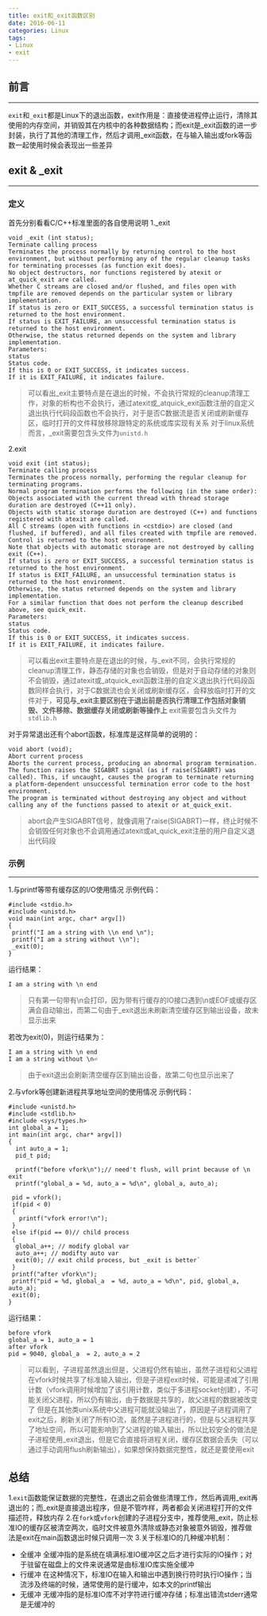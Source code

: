 ```yaml
---
title: exit和_exit函数区别
date: 2016-06-11
categories: Linux
tags:
- Linux
- exit
---
```


## 前言
---
`exit`和`_exit`都是Linux下的退出函数，exit作用是：直接使进程停止运行，清除其使用的内存空间，并销毁其在内核中的各种数据结构；而exit是_exit函数的进一步封装，执行了其他的清理工作，然后才调用_exit函数，在与输入输出或fork等函数一起使用时候会表现出一些差异

<!--more-->

## exit & _exit
---

### 定义
首先分别看看C/C++标准里面的各自使用说明
1._exit

    void _exit (int status);
    Terminate calling process
    Terminates the process normally by returning control to the host environment, but without performing any of the regular cleanup tasks for terminating processes (as function exit does).
    No object destructors, nor functions registered by atexit or at_quick_exit are called.
    Whether C streams are closed and/or flushed, and files open with tmpfile are removed depends on the particular system or library implementation.
    If status is zero or EXIT_SUCCESS, a successful termination status is returned to the host environment.
    If status is EXIT_FAILURE, an unsuccessful termination status is returned to the host environment.
    Otherwise, the status returned depends on the system and library implementation.
    Parameters:
    status
    Status code.
    If this is 0 or EXIT_SUCCESS, it indicates success.
    If it is EXIT_FAILURE, it indicates failure.

>可以看出_exit主要特点是在退出的时候，不会执行常规的cleanup清理工作，对象的析构也不会执行，通过atexit或_atquick_exit函数注册的自定义退出执行代码段函数也不会执行，对于是否C数据流是否关闭或刷新缓存区，临时打开的文件释放移除跟特定的系统或库实现有关系
对于linux系统而言，_exit需要包含头文件为`unistd.h`

2.exit

    void exit (int status);
    Terminate calling process
    Terminates the process normally, performing the regular cleanup for terminating programs.
    Normal program termination performs the following (in the same order):
    Objects associated with the current thread with thread storage duration are destroyed (C++11 only).
    Objects with static storage duration are destroyed (C++) and functions registered with atexit are called.
    All C streams (open with functions in <cstdio>) are closed (and flushed, if buffered), and all files created with tmpfile are removed.
    Control is returned to the host environment.
    Note that objects with automatic storage are not destroyed by calling exit (C++).
    If status is zero or EXIT_SUCCESS, a successful termination status is returned to the host environment.
    If status is EXIT_FAILURE, an unsuccessful termination status is returned to the host environment.
    Otherwise, the status returned depends on the system and library implementation.
    For a similar function that does not perform the cleanup described above, see quick_exit.
    Parameters:
    status
    Status code.
    If this is 0 or EXIT_SUCCESS, it indicates success.
    If it is EXIT_FAILURE, it indicates failure.

>可以看出exit主要特点是在退出的时候，与_exit不同，会执行常规的cleanup清理工作，静态存储的对象也会销毁，但是对于自动存储的对象则不会销毁，通过atexit或_atquick_exit函数注册的自定义退出执行代码段函数同样会执行，对于C数据流也会关闭或刷新缓存区，会释放临时打开的文件对于，**可见与_exit主要区别在于退出前是否执行清理工作包括对象销毁、文件移除、数据缓存关闭或刷新等操作上**
exit需要包含头文件为`stdlib.h`

对于异常退出还有个abort函数，标准库是这样简单的说明的：

    void abort (void);
    Abort current process
    Aborts the current process, producing an abnormal program termination.
    The function raises the SIGABRT signal (as if raise(SIGABRT) was called). This, if uncaught, causes the program to terminate returning a platform-dependent unsuccessful termination error code to the host environment.
    The program is terminated without destroying any object and without calling any of the functions passed to atexit or at_quick_exit.

>abort会产生SIGABRT信号，就像调用了raise(SIGABRT)一样，终止时候不会销毁任何对象也不会调用通过atexit或at_quick_exit注册的用户自定义退出代码段

### 示例
---
1.与printf等带有缓存区的I/O使用情况
示例代码：
```
#include <stdio.h>
#include <unistd.h>
void main(int argc, char* argv[])
{
 printf("I am a string with \\n end \n");
 printf("I am a string without \\n");
 _exit(0);
}
```

运行结果：
    
    I am a string with \n end 

>只有第一句带有\n会打印，因为带有行缓存的IO接口遇到\n或EOF或缓存区满会自动输出，而第二句由于_exit退出未刷新清空缓存区到输出设备，故未显示出来

若改为exit(0)，则运行结果为：

    I am a string with \n end 
    I am a string without \n⏎  

>由于exit退出会刷新清空缓存区到输出设备，故第二句也显示出来了

2.与vfork等创建新进程共享地址空间的使用情况
示例代码：
```
#include <unistd.h>
#include <stdlib.h>
#include <sys/types.h>
int global_a = 1;
int main(int argc, char* argv[])
{
  int auto_a = 1;
  pid_t pid;

  printf("before vfork\n");// need't flush, will print because of \n exit
  printf("global_a = %d, auto_a = %d\n", global_a, auto_a);

 pid = vfork();
 if(pid < 0)
 {
   printf("vfork error!\n");
 }
 else if(pid == 0)// child process
 {
  global_a++; // modify global var
  auto_a++; // modifty auto var
  exit(0); // exit child process, but _exit is better`
 }
 printf("after vfork\n");
 printf("pid = %d, global_a  = %d, auto_a = %d\n", pid, global_a, auto_a);
 exit(0);
}         
```

运行结果：

    before vfork
    global_a = 1, auto_a = 1
    after vfork
    pid = 9040, global_a  = 2, auto_a = 2

>可以看到，子进程虽然退出但是，父进程仍然有输出，虽然子进程和父进程在vfork时候共享了标准输入输出，但是子进程exit时候，可能是递减了引用计数（vfork调用时候增加了该引用计数，类似于多进程socket创建），不可能关闭父进程，所以仍有输出，由于数据是共享的，故父进程的数据被改变了
>但是在其他类unix系统中父进程可能就没输出了，原因是子进程调用了exit之后，刷新关闭了所有IO流，虽然是子进程进行的，但是与父进程共享了地址空间，所以可能影响到了父进程的输入输出，所以比较安全的做法是子进程使用_exit退出，但是它会直接将进程关闭，缓存区数据会丢失（可以通过手动调用flush刷新输出），如果想保持数据完整性，就还是要使用exit


## 总结
1.`exit`函数能保证数据的完整性，在退出之前会做些清理工作，然后再调用_exit再退出的；而_exit是直接退出程序，但是不管咋样，两者都会关闭进程打开的文件描述符，释放内存
2.在`fork`或`vfork`创建的子进程分支中，推荐使用_exit，防止标准IO的缓存区被清空两次，临时文件被意外清除或静态对象被意外销毁，推荐做法是exit在main函数退出时候只调用一次
3.关于标准IO的几种缓冲机制：
- 全缓冲
全缓冲指的是系统在填满标准IO缓冲区之后才进行实际的IO操作；对于驻留在磁盘上的文件来说通常是由标准IO库实施全缓冲
- 行缓冲
在这种情况下，标准IO在输入和输出中遇到换行符时执行IO操作；当流涉及终端的时候，通常使用的是行缓冲，如本文的printf输出
- 无缓冲
无缓冲指的是标准IO库不对字符进行缓冲存储；标准出错流stderr通常是无缓冲的
